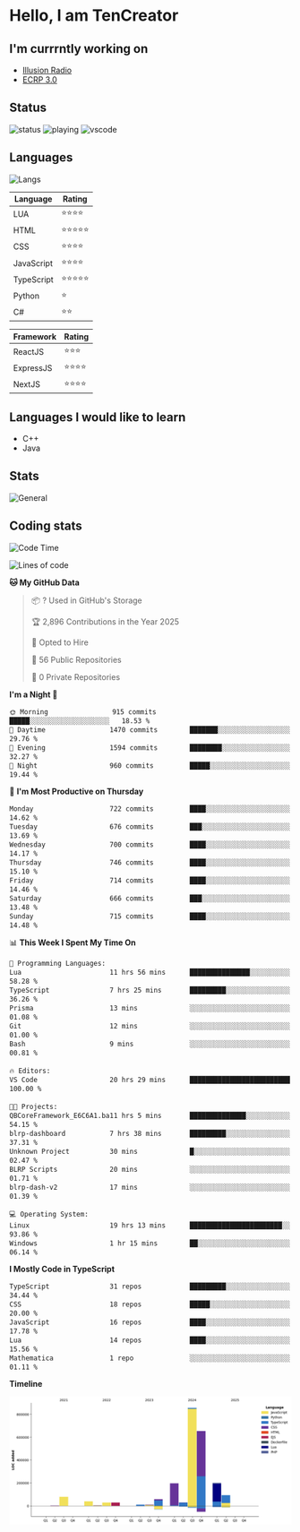 # Hello, I am TenCreator

## I'm currrntly working on
- [Illusion Radio](https://illusionradio.co.uk/)
- [ECRP 3.0](http://github.com/Emerald-Coast-Roleplay/)

## Status
![status](https://api.statusbadges.me/badge/status/518334475038359555?simple=true&style=for-the-badge)
![playing](https://api.statusbadges.me/badge/playing/518334475038359555?style=for-the-badge)
![vscode](https://api.statusbadges.me/badge/vscode/518334475038359555?style=for-the-badge)

## Languages
![Langs](https://github-readme-stats.vercel.app/api/top-langs/?username=tencreator&layout=compact&theme=radical)


|Language|Rating|
|--------|------|
|LUA|⭐️⭐️⭐️⭐️|
|HTML|⭐️⭐️⭐️⭐️⭐️|
|CSS|⭐️⭐️⭐️⭐️|
|JavaScript|⭐️⭐️⭐️⭐️|
|TypeScript|⭐️⭐️⭐️⭐️⭐️|
|Python|⭐️|
|C#|⭐️⭐️ |

|Framework|Rating|
|--------|------|
|ReactJS|⭐️⭐️⭐|
|ExpressJS|⭐️⭐️⭐️⭐️|
|NextJS|⭐️⭐️⭐⭐️|

## Languages I would like to learn
- C++
- Java

## Stats
![General](https://github-readme-stats.vercel.app/api?username=tencreator&show_icons=true&theme=radical)

## Coding stats

<!--START_SECTION:waka-->
![Code Time](http://img.shields.io/badge/Code%20Time-581%20hrs%2049%20mins-blue)

![Lines of code](https://img.shields.io/badge/From%20Hello%20World%20I%27ve%20Written-2.3%20million%20lines%20of%20code-blue)

**🐱 My GitHub Data** 

> 📦 ? Used in GitHub's Storage 
 > 
> 🏆 2,896 Contributions in the Year 2025
 > 
> 💼 Opted to Hire
 > 
> 📜 56 Public Repositories 
 > 
> 🔑 0 Private Repositories 
 > 
**I'm a Night 🦉** 

```text
🌞 Morning                915 commits         █████░░░░░░░░░░░░░░░░░░░░   18.53 % 
🌆 Daytime                1470 commits        ███████░░░░░░░░░░░░░░░░░░   29.76 % 
🌃 Evening                1594 commits        ████████░░░░░░░░░░░░░░░░░   32.27 % 
🌙 Night                  960 commits         █████░░░░░░░░░░░░░░░░░░░░   19.44 % 
```
📅 **I'm Most Productive on Thursday** 

```text
Monday                   722 commits         ████░░░░░░░░░░░░░░░░░░░░░   14.62 % 
Tuesday                  676 commits         ███░░░░░░░░░░░░░░░░░░░░░░   13.69 % 
Wednesday                700 commits         ████░░░░░░░░░░░░░░░░░░░░░   14.17 % 
Thursday                 746 commits         ████░░░░░░░░░░░░░░░░░░░░░   15.10 % 
Friday                   714 commits         ████░░░░░░░░░░░░░░░░░░░░░   14.46 % 
Saturday                 666 commits         ███░░░░░░░░░░░░░░░░░░░░░░   13.48 % 
Sunday                   715 commits         ████░░░░░░░░░░░░░░░░░░░░░   14.48 % 
```


📊 **This Week I Spent My Time On** 

```text
💬 Programming Languages: 
Lua                      11 hrs 56 mins      ███████████████░░░░░░░░░░   58.28 % 
TypeScript               7 hrs 25 mins       █████████░░░░░░░░░░░░░░░░   36.26 % 
Prisma                   13 mins             ░░░░░░░░░░░░░░░░░░░░░░░░░   01.08 % 
Git                      12 mins             ░░░░░░░░░░░░░░░░░░░░░░░░░   01.00 % 
Bash                     9 mins              ░░░░░░░░░░░░░░░░░░░░░░░░░   00.81 % 

🔥 Editors: 
VS Code                  20 hrs 29 mins      █████████████████████████   100.00 % 

🐱‍💻 Projects: 
QBCoreFramework_E6C6A1.ba11 hrs 5 mins       ██████████████░░░░░░░░░░░   54.15 % 
blrp-dashboard           7 hrs 38 mins       █████████░░░░░░░░░░░░░░░░   37.31 % 
Unknown Project          30 mins             █░░░░░░░░░░░░░░░░░░░░░░░░   02.47 % 
BLRP Scripts             20 mins             ░░░░░░░░░░░░░░░░░░░░░░░░░   01.71 % 
blrp-dash-v2             17 mins             ░░░░░░░░░░░░░░░░░░░░░░░░░   01.39 % 

💻 Operating System: 
Linux                    19 hrs 13 mins      ███████████████████████░░   93.86 % 
Windows                  1 hr 15 mins        ██░░░░░░░░░░░░░░░░░░░░░░░   06.14 % 
```

**I Mostly Code in TypeScript** 

```text
TypeScript               31 repos            █████████░░░░░░░░░░░░░░░░   34.44 % 
CSS                      18 repos            █████░░░░░░░░░░░░░░░░░░░░   20.00 % 
JavaScript               16 repos            ████░░░░░░░░░░░░░░░░░░░░░   17.78 % 
Lua                      14 repos            ████░░░░░░░░░░░░░░░░░░░░░   15.56 % 
Mathematica              1 repo              ░░░░░░░░░░░░░░░░░░░░░░░░░   01.11 % 
```



**Timeline**

![Lines of Code chart](https://raw.githubusercontent.com/tencreator/tencreator/main/assets/bar_graph.png)


<!--END_SECTION:waka-->
